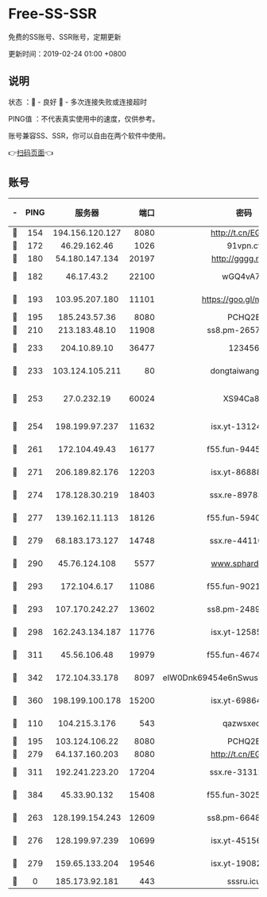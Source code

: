 # Free-SS-SSR

免费的SS账号、SSR账号，定期更新

更新时间：2019-02-24 01:00 +0800

## 说明

状态     ：🙂 - 良好 🙁 - 多次连接失败或连接超时

PING值   ：不代表真实使用中的速度，仅供参考。

账号兼容SS、SSR，你可以自由在两个软件中使用。

👉[扫码页面](https://liesauer.github.io/free-ss-ssr.github.io/)👈

## 账号

|-|PING|服务器|端口|密码|加密方式|区域|
|:----:|:----:|:-----:|-----:|:----:|:----:|:----:|
|🙂|154|194.156.120.127|8080|http://t.cn/EGJIyrl|rc4-md5|RU|
|🙂|172|46.29.162.46|1026|91vpn.cf|rc4-md5|RU|
|🙂|180|54.180.147.134|20197|http://gggg.rocks|chacha20|KR|
|🙂|182|46.17.43.2|22100|wGQ4vA7D|aes-256-gcm|RU|
|🙂|193|103.95.207.180|11101|https://goo.gl/m1zu1p|chacha20-ietf|CN|
|🙂|195|185.243.57.36|8080|PCHQ2E|rc4-md5|US|
|🙂|210|213.183.48.10|11908|ss8.pm-26579445|rc4-md5|RU|
|🙂|233|204.10.89.10|36477|123456|aes-256-cfb|US|
|🙂|233|103.124.105.211|80|dongtaiwang.com|aes-256-cfb|US|
|🙂|253|27.0.232.19|60024|XS94Ca8K|xchacha20-ietf-poly1305|HK|
|🙂|254|198.199.97.237|11632|isx.yt-13124649|aes-256-cfb|US|
|🙂|261|172.104.49.43|16177|f55.fun-94458242|aes-256-cfb|SG|
|🙂|271|206.189.82.176|12203|isx.yt-86888491|aes-256-cfb|SG|
|🙂|274|178.128.30.219|18403|ssx.re-89783245|aes-256-cfb|SG|
|🙂|277|139.162.11.113|18126|f55.fun-59408328|aes-256-cfb|SG|
|🙂|279|68.183.173.127|14748|ssx.re-44110237|aes-256-cfb|US|
|🙂|290|45.76.124.108|5577|www.sphard.com|aes-256-cfb|AU|
|🙂|293|172.104.6.17|11086|f55.fun-90218107|aes-256-cfb|US|
|🙂|293|107.170.242.27|13602|ss8.pm-24894084|aes-256-cfb|US|
|🙂|298|162.243.134.187|11776|isx.yt-12585814|aes-256-cfb|US|
|🙂|311|45.56.106.48|19979|f55.fun-46740647|aes-256-cfb|US|
|🙂|342|172.104.33.178|8097|eIW0Dnk69454e6nSwuspv9DmS201tQ0D|aes-256-cfb|SG|
|🙂|360|198.199.100.178|15200|isx.yt-69864380|aes-256-cfb|US|
|🙂|110|104.215.3.176|543|qazwsxedc|aes-256-gcm|JP|
|🙂|195|103.124.106.22|8080|PCHQ2E|rc4-md5|US|
|🙂|279|64.137.160.203|8080|http://t.cn/EGJIyrl|rc4-md5|CA|
|🙂|311|192.241.223.20|17204|ssx.re-31312379|aes-256-cfb|US|
|🙂|384|45.33.90.132|15408|f55.fun-30254973|aes-256-cfb|US|
|🙁|263|128.199.154.243|12609|ss8.pm-66482208|aes-256-cfb|SG|
|🙁|276|128.199.97.239|10699|isx.yt-45156697|aes-256-cfb|SG|
|🙁|279|159.65.133.204|19546|isx.yt-19082331|aes-256-cfb|SG|
|🙁|0|185.173.92.181|443|sssru.icu|rc4-md5|RU|
